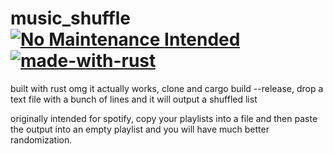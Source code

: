 # music_shuffle [![No Maintenance Intended](http://unmaintained.tech/badge.svg)](http://unmaintained.tech/) [![made-with-rust](https://img.shields.io/badge/Made%20with-Rust-1f425f.svg)](https://www.rust-lang.org/)

built with rust
omg it actually works, clone and cargo build --release, drop a text file with a bunch of lines and it will output a shuffled list

originally intended for spotify, copy your playlists into a file and then paste the output into an empty playlist and you will have much better randomization.
